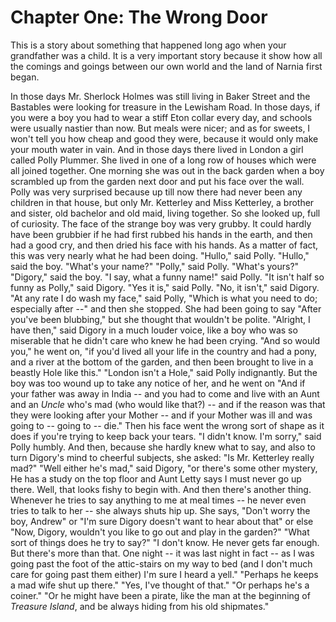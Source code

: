 # Chapter One: The Wrong Door
This is a story about something that happened long ago when your grandfather was a child. It is a very important story because it show how all the comings and goings between our own world and the land of Narnia first began.

  In those days Mr. Sherlock Holmes was still living in Baker Street and the Bastables were looking for treasure in the Lewisham Road. In those days, if you were a boy you had to wear a stiff Eton collar every day, and schools were usually nastier than now. But meals were nicer; and as for sweets, I won't tell you how cheap and good they were, because it would only make your mouth water in vain. And in those days there lived in London a girl called Polly Plummer.
  She lived in one of a long row of houses which were all joined together. One morning she was out in the back garden when a boy scrambled up from the garden next door and put his face over the wall. Polly was very surprised because up till now there had never been any children in that house, but only Mr. Ketterley and Miss Ketterley, a brother and sister, old bachelor and old maid, living together. So she looked up, full of curiosity. The face of the strange boy was very grubby. It could hardly have been grubbier if he had first rubbed his hands in the earth, and then had a good cry, and then dried his face with his hands. As a matter of fact, this was very nearly what he had been doing.
  "Hullo," said Polly.
  "Hullo," said the boy. "What's your name?"
  "Polly," said Polly. "What's yours?"
  "Digory," said the boy.
  "I say, what a funny name!" said Polly.
  "It isn't half so funny as Polly," said Digory.
  "Yes it is," said Polly.
  "No, it isn't," said Digory.
  "At any rate I do wash my face," said Polly, "Which is what you need to do; especially after --" and then she stopped. She had been going to say "After you've been blubbing," but she thought that wouldn't be polite.
  "Alright, I have then," said Digory in a much louder voice, like a boy who was so miserable that he didn't care who knew he had been crying. "And so would you," he went on, "if you'd lived all your life in the country and had a pony, and a river at the bottom of the garden, and then been brought to live in a beastly Hole like this."
  "London isn't a Hole," said Polly indignantly. But the boy was too wound up to take any notice of her, and he went on "And if your father was away in India -- and you had to come and live with an Aunt and an _Uncle_ who's mad (who would like that?) -- and if the reason was that they were looking after your Mother -- and if your Mother was ill and was going to -- going to -- die." Then his face went the wrong sort of shape as it does if you're trying to keep back your tears.
  "I didn't know. I'm sorry," said Polly humbly. And then, because she hardly knew what to say, and also to turn Digory's mind to cheerful subjects, she asked:
  "Is Mr. Ketterley really mad?"
  "Well either he's mad," said Digory, "or there's some other mystery, He has a study on the top floor and Aunt Letty says I must never go up there. Well, that looks fishy to begin with. And then there's another thing. Whenever he tries to say anything to me at meal times -- he never even tries to talk to her -- she always shuts hip up. She says, "Don't worry the boy, Andrew" or "I'm sure Digory doesn't want to hear about that" or else "Now, Digory, wouldn't you like to go out and play in the garden?"
  "What sort of things does he try to say?"
  "I don't know. He never gets far enough. But there's more than that. One night -- it was last night in fact -- as I was going past the foot of the attic-stairs on my way to bed (and I don't much care for going past them either) I'm sure I heard a yell."
  "Perhaps he keeps a mad wife shut up there."
  "Yes, I've thought of that."
  "Or perhaps he's a coiner."
  "Or he might have been a pirate, like the man at the beginning of _Treasure Island_, and be always hiding from his old shipmates."
